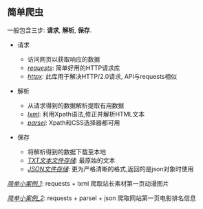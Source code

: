 ## 简单爬虫

一般包含三步: __请求__, __解析__, __保存__.

- 请求
    - 访问网页以获取响应的数据
    - *[requests](https://github.com/BY2095163684/WebSpider_Python/blob/main/Spider_simple/get_response_requests.py)*: 简单好用的HTTP请求库
    - *[httpx](https://github.com/BY2095163684/WebSpider_Python/blob/main/Spider_simple/get_response_httpx.py)*: 此库用于解决HTTP/2.0请求, API与requests相似

- 解析
    - 从请求得到的数据解析提取有用数据
    - *[lxml](https://github.com/BY2095163684/WebSpider_Python/blob/main/Spider_simple/parse_data_lxml.py)*: 利用Xpath语法,修正并解析HTML文本
    - *[parsel](https://github.com/BY2095163684/WebSpider_Python/blob/main/Spider_simple/parse_data_parsel.py)*: Xpath和CSS选择器都可用

- 保存
    - 将解析得到的数据下载至本地
    - *[TXT文本文件存储](https://github.com/BY2095163684/WebSpider_Python/blob/main/Spider_simple/save_data_txt.py)*: 最原始的文本
    - *[JSON文件存储](https://github.com/BY2095163684/WebSpider_Python/blob/main/Spider_simple/save_data_json.py)*: 更为严格清晰的格式,返回的是json对象时使用

*[简单小案例_1](https://github.com/BY2095163684/WebSpider_Python/blob/main/Spider_simple/test_1.py)*: requests + lxml 爬取站长素材第一页动漫图片

*[简单小案例_2](https://github.com/BY2095163684/WebSpider_Python/blob/main/Spider_simple/test_2.py)*: requests + parsel + json 爬取网站第一页电影排名信息